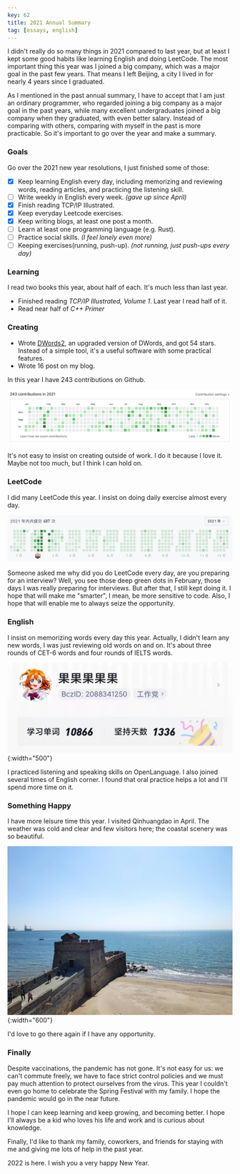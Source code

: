 ```yaml
---
key: 62
title: 2021 Annual Summary
tag: [essays, english]
---
```

I didn't really do so many things in 2021 compared to last year, but at least I kept some good habits like learning English and doing LeetCode. The most important thing this year was I joined a big company, which was a major goal in the past few years. That means I left Beijing, a city I lived in for nearly 4 years since I graduated.

As I mentioned in the past annual summary, I have to accept that I am just an ordinary programmer, who regarded joining a big company as a major goal in the past years, while many excellent undergraduates joined a big company when they graduated, with even better salary. Instead of comparing with others, comparing with myself in the past is more practicable. So it's important to go over the year and make a summary.

### Goals

Go over the 2021 new year resolutions, I just finished some of those:

- [x] Keep learning English every day, including memorizing and reviewing words, reading articles, and practicing the listening skill.
- [ ] Write weekly in English every week. *(gave up since April)*
- [x] Finish reading TCP/IP Illustrated.
- [x] Keep everyday Leetcode exercises.
- [x] Keep writing blogs, at least one post a month.
- [ ] Learn at least one programming language (e.g. Rust).
- [ ] Practice social skills. *(I feel lonely even more)*
- [ ] Keeping exercises(running, push-up). *(not running, just push-ups every day)*

### Learning

I read two books this year, about half of each. It's much less than last year.

- Finished reading *TCP/IP Illustrated, Volume 1*. Last year I read half of it.
- Read near half of *C++ Primer*

### Creating

- Wrote [DWords2](https://github.com/luyuhuang/DWords2), an upgraded version of DWords, and got 54 stars. Instead of a simple tool, it's a useful software with some practical features.
- Wrote 16 post on my blog.

In this year I have 243 contributions on Github.

![github](/assets/images/2021-annual-summary_1.png)

It's not easy to insist on creating outside of work. I do it because I love it. Maybe not too much, but I think I can hold on.

### LeetCode

I did many LeetCode this year. I insist on doing daily exercise almost every day.

![leetcode](/assets/images/2021-annual-summary_2.png)

Someone asked me why did you do LeetCode every day, are you preparing for an interview? Well, you see those deep green dots in February, those days I was really preparing for interviews. But after that, I still kept doing it. I hope that will make me "smarter", I mean, be more sensitive to code. Also, I hope that will enable me to always seize the opportunity.

### English

I insist on memorizing words every day this year. Actually, I didn't learn any new words, I was just reviewing old words on and on. It's about three rounds of CET-6 words and four rounds of IELTS words.

![leetcode](/assets/images/2021-annual-summary_3.jpg){:width="500"}

I practiced listening and speaking skills on OpenLanguage. I also joined several times of English corner. I found that oral practice helps a lot and I'll spend more time on it.

### Something Happy

I have more leisure time this year. I visited Qinhuangdao in April. The weather was cold and clear and few visitors here; the coastal scenery was so beautiful.

![qinhuangdao](/assets/images/2021-annual-summary_4.jpg){:width="600"}

I'd love to go there again if I have any opportunity.

### Finally

Despite vaccinations, the pandemic has not gone. It's not easy for us: we can't commute freely, we have to face strict control policies and we must pay much attention to protect ourselves from the virus. This year I couldn't even go home to celebrate the Spring Festival with my family. I hope the pandemic would go in the near future.

I hope I can keep learning and keep growing, and becoming better. I hope I'll always be a kid who loves his life and work and is curious about knowledge.

Finally, I'd like to thank my family, coworkers, and friends for staying with me and giving me lots of help in the past year.

2022 is here. I wish you a very happy New Year.
